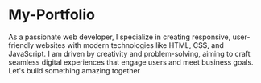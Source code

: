 # My-Portfolio
As a passionate web developer, I specialize in creating responsive, user-friendly websites with modern technologies like HTML, CSS, and JavaScript. I am driven by creativity and problem-solving, aiming to craft seamless digital experiences that engage users and meet business goals. Let's build something amazing together
